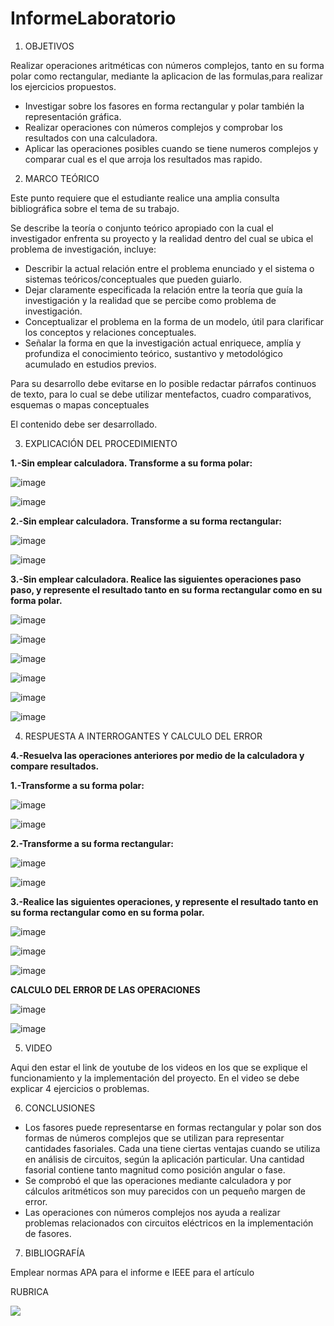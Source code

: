 # InformeLaboratorio


1. OBJETIVOS

Realizar operaciones aritméticas con números complejos, tanto en su forma polar como rectangular, mediante la aplicacion de las formulas,para realizar los ejercicios propuestos.

* Investigar sobre los fasores en forma rectangular y polar también la representación gráfica.
* Realizar operaciones con números complejos y comprobar los resultados con una calculadora.
* Aplicar las operaciones posibles cuando se tiene numeros complejos y comparar cual es el que arroja los resultados mas rapido.

2. MARCO TEÓRICO 

Este punto requiere que el estudiante realice una amplia consulta bibliográfica sobre el tema de su trabajo.

Se describe la teoría o conjunto teórico apropiado con la cual el investigador enfrenta su proyecto y la realidad dentro del cual se ubica el problema de investigación, incluye:
* Describir la actual relación entre el problema enunciado y el sistema o sistemas teóricos/conceptuales que pueden guiarlo.
* Dejar claramente especificada la relación entre la teoría que guía la investigación y la realidad que se percibe como problema de investigación.
* Conceptualizar el problema en la forma de un modelo, útil para clarificar los conceptos y relaciones conceptuales.
* Señalar la forma en que la investigación actual enriquece, amplía y profundiza el conocimiento teórico, sustantivo y metodológico acumulado en estudios previos.

Para su desarrollo debe evitarse en lo posible redactar párrafos continuos de texto, para lo cual se debe utilizar  mentefactos, cuadro comparativos, esquemas o mapas conceptuales

El contenido debe ser desarrollado.

3. EXPLICACIÓN DEL PROCEDIMIENTO

**1.-Sin emplear calculadora. Transforme a su forma polar:**

![image](https://user-images.githubusercontent.com/105570939/186811890-ae2b1ff8-9c84-4d8e-89ad-a2c7e8f149d7.png)

![image](https://user-images.githubusercontent.com/105570939/186811924-e1e73c83-73f1-431d-ba34-6b0c37643c9a.png)

**2.-Sin emplear calculadora. Transforme a su forma rectangular:**

![image](https://user-images.githubusercontent.com/105570939/186813301-e7040287-b1c8-4860-842b-437661f9960b.png)

![image](https://user-images.githubusercontent.com/105570939/186813358-cdd28b3d-99e8-496d-abb8-c9835c9f68a0.png)

**3.-Sin emplear calculadora. Realice las siguientes operaciones paso paso, y represente el resultado tanto en su forma rectangular como en su forma polar.**

![image](https://user-images.githubusercontent.com/105570939/186823619-b28f3028-60d1-444c-9270-73d97371233d.png)

![image](https://user-images.githubusercontent.com/105570939/186823674-279522fe-a1d1-4865-933d-baa271e0726b.png)

![image](https://user-images.githubusercontent.com/105570939/186823693-96236e70-a044-4a62-95e4-2fa0f243b2d9.png)

![image](https://user-images.githubusercontent.com/105570939/186827193-fd203d87-cda5-4499-84fd-ed3d5f422abc.png)

![image](https://user-images.githubusercontent.com/105570939/186825142-2afee71b-20e8-4bf5-9bd3-0111ccd04955.png)

![image](https://user-images.githubusercontent.com/105570939/186827109-e647e22a-96a3-467c-a213-574bd8140ff6.png)

4. RESPUESTA A INTERROGANTES Y CALCULO DEL ERROR

**4.-Resuelva las operaciones anteriores por medio de la calculadora y compare resultados.**

 **1.-Transforme a su forma polar:**

![image](https://user-images.githubusercontent.com/105570939/186825663-d4636836-0c3c-4d86-b217-20fc7383ea1d.png)

![image](https://user-images.githubusercontent.com/105570939/186825699-b8b0b80e-578a-4513-ae9b-5368c02d3a80.png)

**2.-Transforme a su forma rectangular:**

![image](https://user-images.githubusercontent.com/105570939/186825763-df22a1af-2463-47da-af60-1e36e1db92c0.png)

![image](https://user-images.githubusercontent.com/105570939/186825790-093edd26-01e0-42f2-8344-f3fe3964c226.png)

**3.-Realice las siguientes operaciones, y represente el resultado tanto en su forma rectangular como en su forma polar.**

![image](https://user-images.githubusercontent.com/105570939/186826073-da89787c-350a-47d3-b9ca-50c573231365.png)

![image](https://user-images.githubusercontent.com/105570939/186826102-a379ba07-9209-4f17-b36c-f3ba1496214e.png)

![image](https://user-images.githubusercontent.com/105570939/186826160-b3cc6416-2735-4db3-bc83-38fb84ae9855.png)

**CALCULO DEL ERROR DE LAS OPERACIONES**

![image](https://user-images.githubusercontent.com/105570939/186830410-f46582ee-4c05-4c37-8fc4-2c8075984db4.png)

![image](https://user-images.githubusercontent.com/105570939/186830712-0bb515b6-886e-41ca-beea-216e1d5d4c24.png)

5. VIDEO

Aqui den estar el link de youtube de los videos en los que se explique el funcionamiento y la implementación del proyecto.
En el video se debe explicar 4 ejercicios o problemas.


6. CONCLUSIONES

* Los fasores puede representarse en formas rectangular y polar son dos formas de números complejos que se utilizan para representar cantidades fasoriales. Cada una tiene ciertas ventajas cuando se utiliza en análisis de circuitos, según la aplicación particular. Una cantidad fasorial contiene tanto magnitud como posición angular o fase.
* Se comprobó el que las operaciones mediante calculadora y por cálculos aritméticos son muy parecidos con un pequeño margen de error.
* Las operaciones con números complejos nos ayuda a realizar problemas relacionados con circuitos eléctricos en la implementación de fasores.

7. BIBLIOGRAFÍA

Emplear normas APA para el informe e IEEE para el artículo


RUBRICA

![](https://github.com/doalulema/InformeLaboratorio/blob/main/Laboratorio.png)
